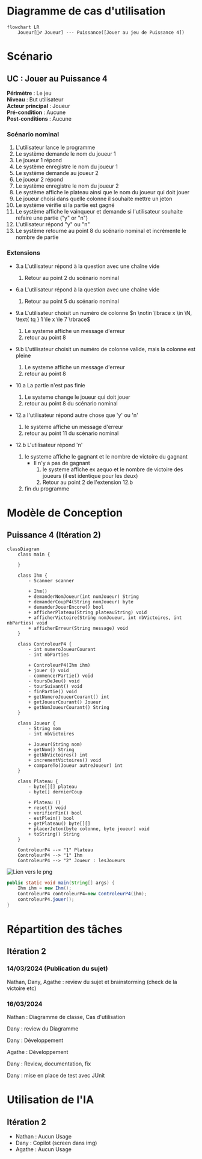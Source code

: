 # Diagramme de cas d'utilisation

```Mermaid
flowchart LR
    Joueur[🧍‍♂️ Joueur] --- Puissance([Jouer au jeu de Puissance 4])
```

# Scénario

## **UC : Jouer au Puissance 4**
**Périmètre** : Le jeu <br>
**Niveau** : But utilisateur <br>
**Acteur principal** : Joueur<br>
**Pré-condition** : Aucune<br>
**Post-conditions** : Aucune

### Scénario nominal

1.  L'utilisateur lance le programme
2.  Le système demande le nom du joueur 1
3.  Le joueur 1 répond
4.  Le système enregistre le nom du joueur 1
5.  Le système demande au joueur 2
6.  Le joueur 2 répond
7.  Le système enregistre le nom du joueur 2
8.  Le système affiche le plateau ainsi que le nom du joueur qui doit jouer
9.  Le joueur choisi dans quelle colonne il souhaite mettre un jeton 
10. Le système vérifie si la partie est gagné
11. Le système affiche le vainqueur et demande si l'utilisateur souhaite refaire une partie ("y" or "n")
12. L'utilisateur répond "y" ou "n"
13. Le système retourne au point 8 du scénario nominal et incrémente le nombre de partie


### Extensions

- 3.a L'utilisateur répond à la question avec une chaîne vide
    1. Retour au point 2 du scénario nominal

- 6.a L'utilisateur répond à la question avec une chaîne vide
    1. Retour au point 5 du scénario nominal

- 9.a L'utilisateur choisit un numéro de colonne $n \notin \lbrace x \in \N, \text{ tq } 1 \le x \le 7 \rbrace$
    1. Le systeme affiche un message d'erreur
    2. retour au point 8

- 9.b L'utilisateur choisit un numéro de colonne valide, mais la colonne est pleine
    1. Le systeme affiche un message d'erreur
    2. retour au point 8

- 10.a La partie n'est pas finie
    1. Le systeme change le joueur qui doit jouer
    2. retour au point 8 du scénario nominal

- 12.a l'utilisateur répond autre chose que 'y' ou 'n'
    1. le systeme affiche un message d'erreur
    2. retour au point 11 du scénario nominal

- 12.b L'utilisateur répond 'n'
    1. le systeme affiche le gagnant et le nombre de victoire du gagnant
        - Il n'y a pas de gagnant
            1. le systeme affiche ex aequo et le nombre de victoire des joueurs (il est identique pour les deux)
            2. Retour au point 2 de l'extension 12.b
    2. fin du programme


# Modèle de Conception

## Puissance 4 (Itération 2)

```mermaid
classDiagram
    class main {

    }

    class Ihm {
        - Scanner scanner

        + Ihm()
        + demanderNomJoueur(int numJoueur) String
        + demanderCoupP4(String nomJoueur) byte
        + demanderJouerEncore() bool
        + afficherPlateau(String plateauString) void
        + afficherVictoire(String nomJoueur, int nbVictoires, int nbParties) void
        + afficherErreur(String message) void
    }

    class ControleurP4 {
        - int numeroJoueurCourant
        - int nbParties
        
        + ControleurP4(Ihm ihm)
        + jouer () void
        - commencerPartie() void
        - toursDeJeu() void
        - tourSuivant() void
        - finPartie() void
        + getNumeroJoueurCourant() int
        + getJoueurCourant() Joueur
        + getNomJoueurCourant() String
    }

    class Joueur {
        - String nom
        - int nbVictoires

        + Joueur(String nom)
        + getNom() String
        + getNbVictoires() int
        + incrementVictoires() void
        + compareTo(Joueur autreJoueur) int
    }

    class Plateau {
        - byte[][] plateau
        - byte[] dernierCoup
                
        + Plateau ()
        + reset() void
        + verifierFin() bool
        - estPlein() bool
        + getPlateau() byte[][]
        + placerJeton(byte colonne, byte joueur) void
        + toString() String
    }

    ControleurP4 --> "1" Plateau
    ControleurP4 --> "1" Ihm
    ControleurP4 --> "2" Joueur : lesJoueurs
```

![Lien vers le png](https://mermaid.ink/img/pako:eNqNVbGO2zAM_RVBk4NLhhadMnS5uwIN0EOAFF3qDjqZSdTaYkBLAYpD_r20ZcWOrOCqxZb4SJN8fPKb1FiBXEtdq7Z9MupAqimt4NWfiEYZK95KG84u8SUYvx6bziaGtRI7rawFEm14RnS3Hjp0sZgeVNAoWwG9YLNBD54KY52wftgtxM6RsYecyyP609abtlVWw6ciAIXFqytH-vkr59kB6NlqJCgW4hWxnqLUfm_0EWhbKwfKx8CnsA27hTijqXJeP4x2aDhwms9S9JW9RkAbD7aKnIH2fshnoq4xQ8AGuOIDTOEJJY9oHWHNPmN7bjkaegyEITduJSnrZpCY22iY5pf7TtHNgzk2NyT_7votirTCldDYNMBuFL6TQTjOrH2CDfg7xp03Z049Y90beyfsgziAe5nXX_Qzk-BSRNinwSLLI246uAlBAZrI5joucxauI3MrpkEwo-dinlWRU1BnGoPOqzZWEzAxbopJW8jcnRTBdyyGcpR3BBPtZUsfRDUfR5alNUHUoyk3dTHC7T3COYLLZHkGMnuO-8XYjNS5EVHlmeuCFc-juQGHtr-VNNbIV9oycqXR132x6UcdBsS9KcgKdLX6LEr5oZSxwv_CstzexX1k3MDRWtTQhvdWLiUrgC_3iu_-no9SuiPzXso1v1aK_pSytBfGMbW4-2u1XDvysJT-VHGKw68iHkJlHNK34V_SPS7_APtv-bM?type=png)




```java
public static void main(String[] args) {
    Ihm ihm = new Ihm();
    ControleurP4 controleurP4=new ControleurP4(ihm);
    controleurP4.jouer();
}
```

# Répartition des tâches
## Itération 2

### 14/03/2024 (Publication du sujet)

Nathan, Dany, Agathe : review du sujet et brainstorming (check de la victoire etc)

### 16/03/2024

Nathan : Diagramme de classe, Cas d'utilisation

Dany : review du Diagramme

Dany : Développement

Agathe : Développement

Dany : Review, documentation, fix

Dany : mise en place de test avec JUnit

# Utilisation de l'IA
## Itération 2

- Nathan : Aucun Usage
- Dany : Copilot (screen dans img)
- Agathe : Aucun Usage
